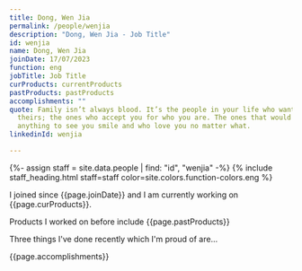 ```yaml
---
title: Dong, Wen Jia
permalink: /people/wenjia
description: "Dong, Wen Jia - Job Title"
id: wenjia
name: Dong, Wen Jia
joinDate: 17/07/2023
function: eng
jobTitle: Job Title
curProducts: currentProducts
pastProducts: pastProducts
accomplishments: ""
quote: Family isn’t always blood. It’s the people in your life who want you in
  theirs; the ones who accept you for who you are. The ones that would do
  anything to see you smile and who love you no matter what.
linkedinId: wenjia

---
```


{%- assign staff = site.data.people | find: "id", "wenjia" -%}
{% include staff_heading.html staff=staff color=site.colors.function-colors.eng %}

<p>I joined since {{page.joinDate}} and I am currently working on {{page.curProducts}}.</p>

<p>Products I worked on before include {{page.pastProducts}}</p>

<p>Three things I've done recently which I'm proud of are...</p>
{{page.accomplishments}}
